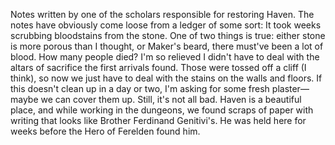 Notes written by one of the scholars responsible for restoring Haven. The notes have obviously come loose from a ledger of some sort:
It took weeks scrubbing bloodstains from the stone. One of two things is true: either stone is more porous than I thought, or Maker's beard, there must've been a lot of blood. How many people died? I'm so relieved I didn't have to deal with the altars of sacrifice the first arrivals found. Those were tossed off a cliff (I think), so now we just have to deal with the stains on the walls and floors. If this doesn't clean up in a day or two, I'm asking for some fresh plaster—maybe we can cover them up.
Still, it's not all bad. Haven is a beautiful place, and while working in the dungeons, we found scraps of paper with writing that looks like Brother Ferdinand Genitivi's. He was held here for weeks before the Hero of Ferelden found him.